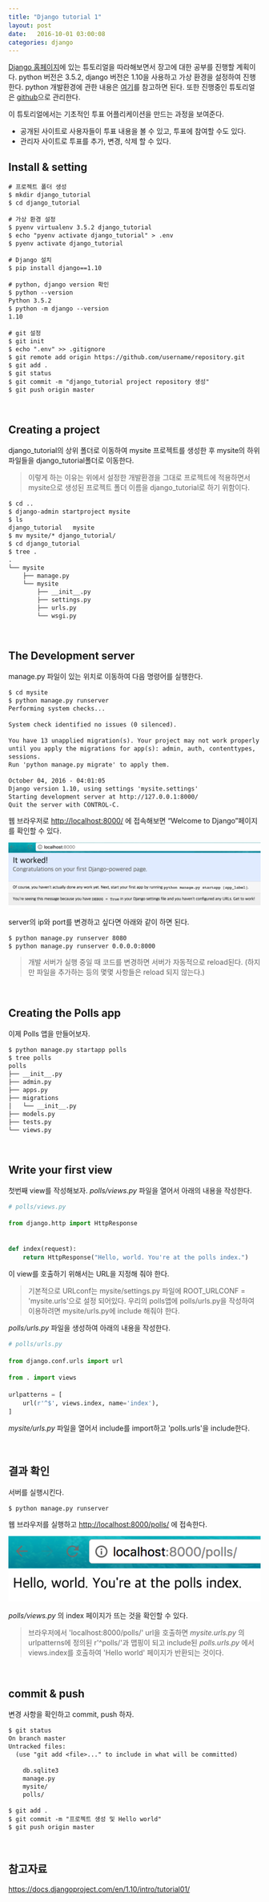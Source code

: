 ```yaml
---
title: "Django tutorial 1"
layout: post
date:   2016-10-01 03:00:08
categories: django
---
```


[Django 홈페이지](https://docs.djangoproject.com/en/1.10/intro/tutorial01/)에 있는 튜토리얼을 따라해보면서 장고에 대한 공부를 진행할 계획이다. python 버전은 3.5.2, django 버전은 1.10을 사용하고 가상 환경을 설정하여 진행한다. python 개발환경에 관한 내용은 [여기](https://cjh5414.github.io/python-%EA%B0%9C%EB%B0%9C%ED%99%98%EA%B2%BD%EA%B5%AC%EC%B6%95/)를 참고하면 된다. 또한 진행중인 튜토리얼은 [github](https://github.com/cjh5414/django_tutorial)으로 관리한다.  

이 튜토리얼에서는 기초적인 투표 어플리케이션을 만드는 과정을 보여준다.  

- 공개된 사이트로 사용자들이 투표 내용을 볼 수 있고, 투표에 참여할 수도 있다.  
- 관리자 사이트로 투표를 추가, 변경, 삭제 할 수 있다.  

## Install & setting  

```
# 프로젝트 폴더 생성
$ mkdir django_tutorial
$ cd django_tutorial

# 가상 환경 설정
$ pyenv virtualenv 3.5.2 django_tutorial
$ echo "pyenv activate django_tutorial" > .env
$ pyenv activate django_tutorial

# Django 설치
$ pip install django==1.10

# python, django version 확인
$ python --version
Python 3.5.2
$ python -m django --version
1.10

# git 설정
$ git init
$ echo ".env" >> .gitignore
$ git remote add origin https://github.com/username/repository.git
$ git add .
$ git status
$ git commit -m "django_tutorial project repository 생성"
$ git push origin master
```  

<br>  

## Creating a project  

django_tutorial의 상위 폴더로 이동하여 mysite 프로젝트를 생성한 후 mysite의 하위 파일들을 django_tutorial폴더로 이동한다.
> 이렇게 하는 이유는 위에서 설정한 개발환경을 그대로 프로젝트에 적용하면서 mysite으로 생성된 프로젝트 폴더 이름을 django_tutorial로 하기 위함이다.

```
$ cd ..
$ django-admin startproject mysite
$ ls
django_tutorial   mysite
$ mv mysite/* django_tutorial/
$ cd django_tutorial
$ tree .
.
└── mysite
    ├── manage.py
    └── mysite
        ├── __init__.py
        ├── settings.py
        ├── urls.py
        └── wsgi.py
```  

<br>  

## The Development server  

manage.py 파일이 있는 위치로 이동하여 다음 명령어를 실행한다.  

```
$ cd mysite
$ python manage.py runserver
Performing system checks...

System check identified no issues (0 silenced).

You have 13 unapplied migration(s). Your project may not work properly until you apply the migrations for app(s): admin, auth, contenttypes, sessions.
Run 'python manage.py migrate' to apply them.

October 04, 2016 - 04:01:05
Django version 1.10, using settings 'mysite.settings'
Starting development server at http://127.0.0.1:8000/
Quit the server with CONTROL-C.
```  

웹 브라우저로 <http://localhost:8000/> 에 접속해보면 “Welcome to Django”페이지를 확인할 수 있다.  

![runserver](/images/django-tutorial/runserver.png)  

server의 ip와 port를 변경하고 싶다면 아래와 같이 하면 된다.   

```
$ python manage.py runserver 8080
$ python manage.py runserver 0.0.0.0:8000
```  

> 개발 서버가 실행 중일 때 코드를 변경하면 서버가 자동적으로 reload된다. (하지만 파일을 추가하는 등의 몇몇 사항들은 reload 되지 않는다.)

<br>  

## Creating the Polls app   

이제 Polls 앱을 만들어보자.  

```
$ python manage.py startapp polls
$ tree polls
polls
├── __init__.py
├── admin.py
├── apps.py
├── migrations
│   └── __init__.py
├── models.py
├── tests.py
└── views.py
```  

<br>  

## Write your first view  

첫번째 view를 작성해보자. _polls/views.py_ 파일을 열어서 아래의 내용을 작성한다.  

```python
# polls/views.py

from django.http import HttpResponse


def index(request):
    return HttpResponse("Hello, world. You're at the polls index.")
```  

이 view를 호출하기 위해서는 URL을 지정해 줘야 한다.

> 기본적으로 URLconf는 mysite/settings.py 파일에 ROOT_URLCONF = 'mysite.urls'으로 설정 되어있다. 우리의 polls앱에 polls/urls.py을 작성하여 이용하려면 mysite/urls.py에 include 해줘야 한다.

_polls/urls.py_ 파일을 생성하여 아래의 내용을 작성한다.

```python
# polls/urls.py

from django.conf.urls import url

from . import views

urlpatterns = [
    url(r'^$', views.index, name='index'),
]
```  

_mysite/urls.py_ 파일을 열어서 include를 import하고 'polls.urls'을 include한다.  


<br>  

## 결과 확인  

서버를 실행시킨다.  

```
$ python manage.py runserver
```  

웹 브라우저를 실행하고 <http://localhost:8000/polls/> 에 접속한다.  

![Hello world](/images/django-tutorial/helloworld.png)  

_polls/views.py_ 의 index 페이지가 뜨는 것을 확인할 수 있다.  

> 브라우저에서 'localhost:8000/polls/' url을 호출하면 _mysite.urls.py_ 의 urlpatterns에 정의된 r'^polls/'과 맵핑이 되고 include된 _polls.urls.py_ 에서 views.index를 호출하여 'Hello world' 페이지가 반환되는 것이다.  

<br>  

## commit & push  

변경 사항을 확인하고 commit, push 하자.  

```
$ git status
On branch master
Untracked files:
  (use "git add <file>..." to include in what will be committed)

	db.sqlite3
	manage.py
	mysite/
	polls/

$ git add .
$ git commit -m "프로젝트 생성 및 Hello world"
$ git push origin master
```  

<br>  

## 참고자료  

<https://docs.djangoproject.com/en/1.10/intro/tutorial01/>
